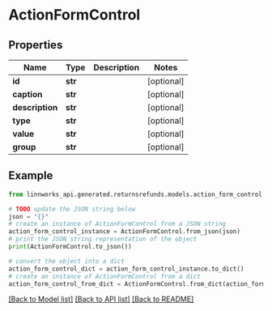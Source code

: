 # ActionFormControl


## Properties

Name | Type | Description | Notes
------------ | ------------- | ------------- | -------------
**id** | **str** |  | [optional] 
**caption** | **str** |  | [optional] 
**description** | **str** |  | [optional] 
**type** | **str** |  | [optional] 
**value** | **str** |  | [optional] 
**group** | **str** |  | [optional] 

## Example

```python
from linnworks_api.generated.returnsrefunds.models.action_form_control import ActionFormControl

# TODO update the JSON string below
json = "{}"
# create an instance of ActionFormControl from a JSON string
action_form_control_instance = ActionFormControl.from_json(json)
# print the JSON string representation of the object
print(ActionFormControl.to_json())

# convert the object into a dict
action_form_control_dict = action_form_control_instance.to_dict()
# create an instance of ActionFormControl from a dict
action_form_control_from_dict = ActionFormControl.from_dict(action_form_control_dict)
```
[[Back to Model list]](../README.md#documentation-for-models) [[Back to API list]](../README.md#documentation-for-api-endpoints) [[Back to README]](../README.md)


